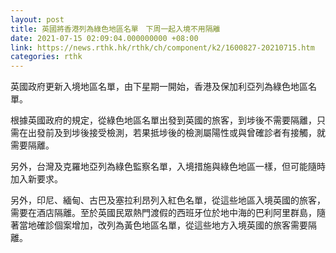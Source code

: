 ```yaml
---
layout: post
title: 英國將香港列為綠色地區名單　下周一起入境不用隔離
date: 2021-07-15 02:09:04.000000000 +08:00
link: https://news.rthk.hk/rthk/ch/component/k2/1600827-20210715.htm
categories: rthk
---
```


英國政府更新入境地區名單，由下星期一開始，香港及保加利亞列為綠色地區名單。

根據英國政府的規定，從綠色地區名單出發到英國的旅客，到埗後不需要隔離，只需在出發前及到埗後接受檢測，若果抵埗後的檢測屬陽性或與曾確診者有接觸，就需要隔離。

另外，台灣及克羅地亞列為綠色監察名單，入境措施與綠色地區一樣，但可能隨時加入新要求。 

另外，印尼、緬甸、古巴及塞拉利昂列入紅色名單，從這些地區入境英國的旅客，需要在酒店隔離。至於英國民眾熱門渡假的西班牙位於地中海的巴利阿里群島，隨著當地確診個案增加，改列為黃色地區名單，從這些地方入境英國的旅客需要隔離。

